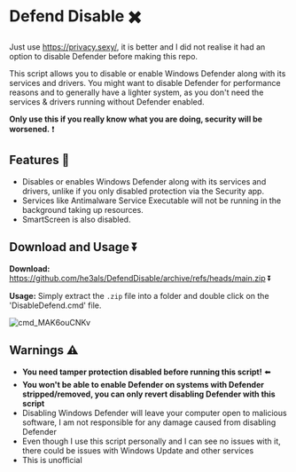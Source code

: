 # Defend Disable ✖️
Just use https://privacy.sexy/, it is better and I did not realise it had an option to disable Defender before making this repo.


This script allows you to disable or enable Windows Defender along with its services and drivers. You might want to disable Defender for performance reasons and to generally have a lighter system, as you don't need the services & drivers running without Defender enabled. 

**Only use this if you really know what you are doing, security will be worsened.** ❗

## Features 🤔
- Disables or enables Windows Defender along with its services and drivers, unlike if you only disabled protection via the Security app. 
- Services like Antimalware Service Executable will not be running in the background taking up resources. 
- SmartScreen is also disabled.

## Download and Usage ⏬
**Download:** https://github.com/he3als/DefendDisable/archive/refs/heads/main.zip ⏬

**Usage:** Simply extract the `.zip` file into a folder and double click on the 'DisableDefend.cmd' file.

![cmd_MAK6ouCNKv](https://user-images.githubusercontent.com/65787561/171391681-3992b9be-dcdc-4a67-9947-5e3bea1670d0.png)

## Warnings ⚠️
- **You need tamper protection disabled before running this script!** ⬅️
- **You won't be able to enable Defender on systems with Defender stripped/removed, you can only revert disabling Defender with this script**
- Disabling Windows Defender will leave your computer open to malicious software, I am not responsible for any damage caused from disabling Defender
- Even though I use this script personally and I can see no issues with it, there could be issues with Windows Update and other services
- This is unofficial

